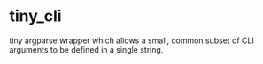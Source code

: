 # tiny_cli
tiny argparse wrapper which allows a small, common subset of CLI arguments to be defined in a single string.
